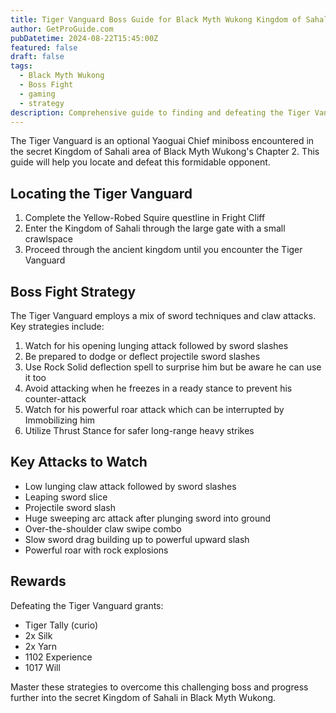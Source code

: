 ```yaml
---
title: Tiger Vanguard Boss Guide for Black Myth Wukong Kingdom of Sahali
author: GetProGuide.com
pubDatetime: 2024-08-22T15:45:00Z
featured: false
draft: false
tags:
  - Black Myth Wukong
  - Boss Fight
  - gaming
  - strategy
description: Comprehensive guide to finding and defeating the Tiger Vanguard optional miniboss in the Kingdom of Sahali secret area of Black Myth Wukong including location battle strategies and rewards.
---
```


The Tiger Vanguard is an optional Yaoguai Chief miniboss encountered in the secret Kingdom of Sahali area of Black Myth Wukong's Chapter 2. This guide will help you locate and defeat this formidable opponent.

## Locating the Tiger Vanguard

1. Complete the Yellow-Robed Squire questline in Fright Cliff
2. Enter the Kingdom of Sahali through the large gate with a small crawlspace
3. Proceed through the ancient kingdom until you encounter the Tiger Vanguard

## Boss Fight Strategy

The Tiger Vanguard employs a mix of sword techniques and claw attacks. Key strategies include:

1. Watch for his opening lunging attack followed by sword slashes
2. Be prepared to dodge or deflect projectile sword slashes
3. Use Rock Solid deflection spell to surprise him but be aware he can use it too
4. Avoid attacking when he freezes in a ready stance to prevent his counter-attack
5. Watch for his powerful roar attack which can be interrupted by Immobilizing him
6. Utilize Thrust Stance for safer long-range heavy strikes

## Key Attacks to Watch

- Low lunging claw attack followed by sword slashes
- Leaping sword slice
- Projectile sword slash
- Huge sweeping arc attack after plunging sword into ground
- Over-the-shoulder claw swipe combo
- Slow sword drag building up to powerful upward slash
- Powerful roar with rock explosions

## Rewards

Defeating the Tiger Vanguard grants:
- Tiger Tally (curio)
- 2x Silk
- 2x Yarn
- 1102 Experience
- 1017 Will

Master these strategies to overcome this challenging boss and progress further into the secret Kingdom of Sahali in Black Myth Wukong.